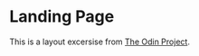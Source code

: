 # Landing Page

This is a layout excersise from [The Odin Project](https://www.theodinproject.com/lessons/foundations-landing-page).
